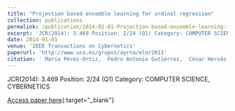 ```yaml
---
title: "Projection based ensemble learning for ordinal regression"
collection: publications
permalink: /publication/2014-01-01-Projection-based-ensemble-learning-for-ordinal-regression
excerpt: 'JCR(2014): 3.469 Position: 2/24 (Q1) Category: COMPUTER SCIENCE, CYBERNETICS'
date: 2014-01-01
venue: 'IEEE Transactions on Cybernetics'
paperurl: 'http://www.uco.es/grupos/ayrna/elor2013'
citation: ' María Pérez-Ortiz,  Pedro Antonio Gutiérrez,  César Hervás-Martínez, &quot;Projection based ensemble learning for ordinal regression.&quot; IEEE Transactions on Cybernetics, Vol. 44(5), 2014, pp. 681–694.'
---
```

JCR(2014): 3.469 Position: 2/24 (Q1) Category: COMPUTER SCIENCE, CYBERNETICS

[Access paper here](http://www.uco.es/grupos/ayrna/elor2013){:target="_blank"}

